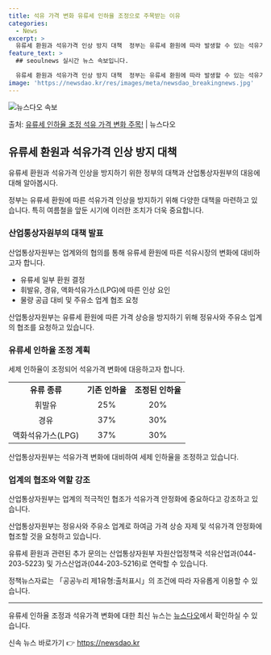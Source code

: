 ```yaml
---
title: 석유 가격 변화 유류세 인하율 조정으로 주목받는 이유
categories:
  - News
excerpt: >
  유류세 환원과 석유가격 인상 방지 대책  정부는 유류세 환원에 따라 발생할 수 있는 석유가격의 인상을 방지하…
feature_text: >
  ## seoulnews 실시간 뉴스 속보입니다.

  유류세 환원과 석유가격 인상 방지 대책  정부는 유류세 환원에 따라 발생할 수 있는 석유가격의 인상을 방지하…
image: 'https://newsdao.kr/res/images/meta/newsdao_breakingnews.jpg'
---
```


![뉴스다오 속보](https://newsdao.kr/res/images/meta/newsdao_breakingnews.jpg)

<p>출처: <a href="https://newsdao.kr/4360" rel="dofollow">유류세 인하율 조정 석유 가격 변화 주목!</a> | 뉴스다오</p>

<h2 data-ke-size="size26">유류세 환원과 석유가격 인상 방지 대책</h2>
유류세 환원과 석유가격 인상을 방지하기 위한 정부의 대책과 산업통상자원부의 대응에 대해 알아봅시다.

<p data-ke-size="size16">정부는 유류세 환원에 따른 석유가격 인상을 방지하기 위해 다양한 대책을 마련하고 있습니다. 특히 여름철을 앞둔 시기에 이러한 조치가 더욱 중요합니다.</p>

<h3>산업통상자원부의 대책 발표</h3>
산업통상자원부는 업계와의 협의를 통해 유류세 환원에 따른 석유시장의 변화에 대비하고자 합니다.

<ul>
  <li>유류세 일부 환원 결정</li>
  <li>휘발유, 경유, 액화석유가스(LPG)에 따른 인상 요인</li>
  <li>물량 공급 대비 및 주유소 업계 협조 요청</li>
</ul>

<p data-ke-size="size16">산업통상자원부는 유류세 환원에 따른 가격 상승을 방지하기 위해 정유사와 주유소 업계의 협조를 요청하고 있습니다.</p>

<h3>유류세 인하율 조정 계획</h3>
세제 인하율이 조정되어 석유가격 변화에 대응하고자 합니다.

<table>
  <tr>
    <td style="text-align: center; height: 17px;"><b>유류 종류</b></td>
    <td style="text-align: center; height: 17px;"><b>기존 인하율</b></td>
    <td style="text-align: center; height: 17px;"><b>조정된 인하율</b></td>
  </tr>
  <tr>
    <td style="text-align: center; height: 17px;">휘발유</td>
    <td style="text-align: center; height: 17px;">25%</td>
    <td style="text-align: center; height: 17px;">20%</td>
  </tr>
  <tr>
    <td style="text-align: center; height: 17px;">경유</td>
    <td style="text-align: center; height: 17px;">37%</td>
    <td style="text-align: center; height: 17px;">30%</td>
  </tr>
  <tr>
    <td style="text-align: center; height: 17px;">액화석유가스(LPG)</td>
    <td style="text-align: center; height: 17px;">37%</td>
    <td style="text-align: center; height: 17px;">30%</td>
  </tr>
</table>

<p data-ke-size="size16">산업통상자원부는 석유가격 변화에 대비하여 세제 인하율을 조정하고 있습니다.</p>

<h3>업계의 협조와 역할 강조</h3>
산업통상자원부는 업계의 적극적인 협조가 석유가격 안정화에 중요하다고 강조하고 있습니다.

<p data-ke-size="size16">산업통상자원부는 정유사와 주유소 업계로 하여금 가격 상승 자제 및 석유가격 안정화에 협조할 것을 요청하고 있습니다.</p>

<p data-ke-size="size16">유류세 환원과 관련된 추가 문의는 산업통상자원부 자원산업정책국 석유산업과(044-203-5223) 및 가스산업과(044-203-5216)로 연락할 수 있습니다.</p>
<p data-ke-size="size16">정책뉴스자료는 「공공누리 제1유형:출처표시」의 조건에 따라 자유롭게 이용할 수 있습니다.</p>

<hr>

<p data-ke-size="size16">유류세 인하율 조정과 석유가격 변화에 대한 최신 뉴스는 <a href="https://newsdao.kr/4360">뉴스다오</a>에서 확인하실 수 있습니다.</p>
 

신속 뉴스 바로가기 👉 <a href="https://newsdao.kr" rel="dofollow">https://newsdao.kr</a>


